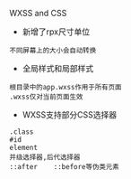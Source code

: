 WXSS and CSS

- 新增了rpx尺寸单位

```
不同屏幕上的大小会自动转换
```

- 全局样式和局部样式

```
根目录中的app.wxss作用于所有页面
.wxss仅对当前页面生效
```

- WXSS支持部分CSS选择器

```
.class
#id
element
并级选择器,后代选择器
::after    ::before等伪类元素
```

